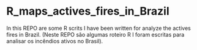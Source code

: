 # R_maps_actives_fires_in_Brazil
In this REPO are some R scrits I have been written for analyze the actives fires in Brazil.
(Neste REPO são algumas roteiro R I foram escritas para analisar os incêndios ativos no Brasil).

